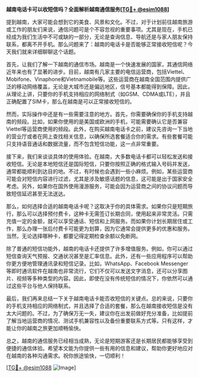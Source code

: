 **越南电话卡可以收短信吗？全面解析越南通信服务[[TG💪+ @esim1088](https://t.me/s/esim1088)]**

提到越南，大家可能会想到它的美食、风景和文化。不过，对于计划前往越南旅游或工作的朋友们来说，通信问题可是个不容忽视的重要事项。尤其是现在，手机已经成为我们生活中不可或缺的一部分，无论是查询信息、导航还是与家人朋友保持联系，都离不开手机。那么问题来了：越南的电话卡是否能够正常接收短信呢？今天我们就来详细聊聊这个话题。

首先，让我们了解一下越南的通信市场。越南是一个快速发展的国家，其通信网络近年来也有了显著的进步。目前，越南有几家主要的电信运营商，包括Viettel、Mobifone、Vinaphone和Vietnamobile等。这些运营商在越南全国范围内提供广泛的移动网络覆盖，无论是大城市还是偏远地区，信号基本都能得到保障。因此，从理论上讲，只要你的手机支持相应的网络制式（如GSM、CDMA或LTE），并且正确配置了SIM卡，那么在越南是可以正常接收短信的。

然而，实际操作中还是有一些需要注意的地方。首先，你需要确保你的手机支持越南的频段。比如，如果你使用的是美国或欧洲的手机，可能需要确认它是否兼容Viettel等运营商使用的频段。此外，在购买越南电话卡之前，建议先咨询一下当地的营业厅或者在网上查找相关信息，以确保所选套餐适合你的需求。有些套餐可能只支持语音通话和数据流量，而不包含短信功能，这一点非常重要。

接下来，我们来谈谈具体的使用体验。在越南，大多数电话卡都可以轻松发送和接收短信。无论是本地短信还是国际短信，只要你按照正确的格式输入号码并发送，通常都能顺利到达目的地。不过，有时候也会遇到一些小麻烦。例如，某些运营商可能会对短信内容进行过滤，尤其是涉及敏感话题的信息，这可能是出于国家安全考虑。另外，如果你在国外使用漫游服务，可能会因为运营商之间的协议问题而导致短信延迟甚至无法送达。

那么，如何选择合适的越南电话卡呢？这取决于你的具体需求。如果你只是短期旅行，那么可以选择预付费卡，这种卡无需签订长期合同，使用起来非常灵活。只需充值一定的金额，就可以享受通话、短信和上网服务。而如果你计划长期居住或工作，那么办理一张后付费卡可能更为划算，因为它通常会提供更多的优惠和服务。当然，无论选择哪种卡，都要记得定期检查余额以免断网。

除了普通的短信功能外，越南的电话卡还提供了许多增值服务。例如，你可以通过短信查询天气预报、交通状况甚至是汇率信息。此外，还有一些应用程序可以帮助你更方便地管理通讯录和短信记录。比如，WhatsApp、Facebook Messenger等即时通讯软件在越南也非常流行，它们不仅可以发送文字消息，还可以分享图片、视频等多种类型的内容。因此，即使在没有传统短信的情况下，你依然可以通过这些平台与他人保持联系。

最后，我们再来总结一下关于越南电话卡能否收短信的关键点。总的来说，只要你的手机支持相应的网络制式，并且选择了合适的套餐，那么在越南接收短信是没有太大问题的。不过，为了确保万无一失，建议你在出发前做好充分准备，比如提前了解当地运营商的情况、测试手机兼容性以及备份重要联系方式等。只有这样，才能让你的越南之旅更加顺畅愉快。

总之，越南的通信服务已经相当成熟，无论是短期游客还是长期居民都能够享受到便捷的通信体验。希望本文能为你提供一些有用的信息和建议，帮助你更好地应对在越南的各种沟通需求。祝你旅途愉快，一切顺利！

[[TG💪+ @esim1088](https://t.me/s/esim1088) ![Image](https://i.postimg.cc/4NQfJmqS/Snipaste-2025-05-13-00-14-12.png)]
